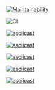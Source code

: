 [![Maintainability](https://api.codeclimate.com/v1/badges/6b98a2273a2067d553d9/maintainability)](https://codeclimate.com/github/kproger/frontend-project-lvl1/maintainability)


![CI](https://github.com/kproger/frontend-project-lvl1/workflows/CI/badge.svg)

[![asciicast](https://asciinema.org/a/364846.svg)](https://asciinema.org/a/364846)

[![asciicast](https://asciinema.org/a/364847.svg)](https://asciinema.org/a/364847)

[![asciicast](https://asciinema.org/a/364848.svg)](https://asciinema.org/a/364848)

[![asciicast](https://asciinema.org/a/364850.svg)](https://asciinema.org/a/364850)

[![asciicast](https://asciinema.org/a/364739.svg)](https://asciinema.org/a/364739)
